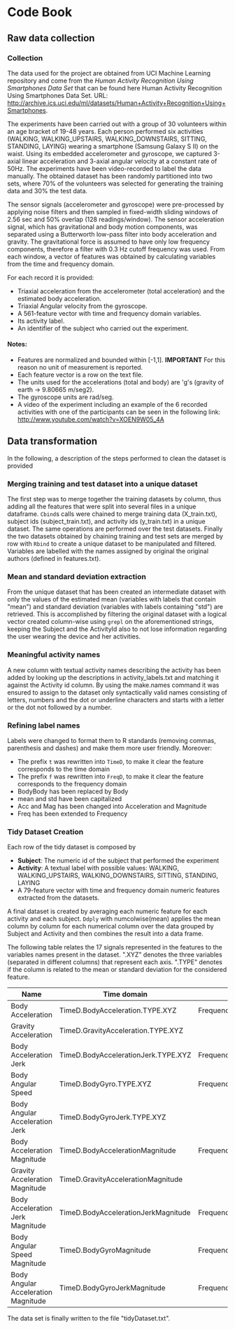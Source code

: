 Code Book
========

Raw data collection
-------------------

### Collection

The data used for the project are obtained from UCI Machine Learning repository and come from the *Human Activity Recognition Using Smartphones Data Set* that can be found
here  <a name="uci-har"/>Human Activity Recognition Using Smartphones Data Set. URL: <http://archive.ics.uci.edu/ml/datasets/Human+Activity+Recognition+Using+Smartphones>.

The experiments have been carried out with a group of 30 volunteers within an age bracket of 19-48 years. Each person performed six activities (WALKING, WALKING_UPSTAIRS, WALKING_DOWNSTAIRS, SITTING, STANDING, LAYING) wearing a smartphone (Samsung Galaxy S II) on the waist. Using its embedded accelerometer and gyroscope, we captured 3-axial linear acceleration and 3-axial angular velocity at a constant rate of 50Hz. The experiments have been video-recorded to label the data manually. The obtained dataset has been randomly partitioned into two sets, where 70% of the volunteers was selected for generating the training data and 30% the test data.

The sensor signals (accelerometer and gyroscope) were pre-processed by applying noise filters and then sampled in fixed-width sliding windows of 2.56 sec and 50% overlap (128 readings/window). The sensor acceleration signal, which has gravitational and body motion components, was separated using a Butterworth low-pass filter into body acceleration and gravity. The gravitational force is assumed to have only low frequency components, therefore a filter with 0.3 Hz cutoff frequency was used. From each window, a vector of features was obtained by calculating variables from the time and frequency domain.

For each record it is provided:

- Triaxial acceleration from the accelerometer (total acceleration) and the estimated body acceleration.
- Triaxial Angular velocity from the gyroscope.
- A 561-feature vector with time and frequency domain variables.
- Its activity label.
- An identifier of the subject who carried out the experiment.

#### Notes:
- Features are normalized and bounded within [-1,1]. __IMPORTANT__ For this reason no unit of measurement is reported.
- Each feature vector is a row on the text file.
- The units used for the accelerations (total and body) are 'g's (gravity of earth -> 9.80665 m/seg2).
- The gyroscope units are rad/seg.
- A video of the experiment including an example of the 6 recorded activities with one of the participants can be seen in the following link: http://www.youtube.com/watch?v=XOEN9W05_4A


Data transformation
-------------------

In the following, a description of the steps performed to clean the dataset is provided

### Merging training and test dataset into a unique dataset

The first step was to merge together the training datasets by column,
thus adding all the features that were split into several files in a unique dataframe.
`Cbind`s calls were chained to merge training data (X_train.txt), subject ids (subject_train.txt),
and activity ids (y_train.txt) in a unique dataset.
The same operations are performed over the test datasets.
Finally the two datasets obtained by chaining training and test sets are merged by row with `Rbind`
to create a unique dataset to be manipulated and filtered.
Variables are labelled with the names assigned by original the
original authors (defined in features.txt).

### Mean and standard deviation extraction

From the unique dataset that has been created an intermediate dataset with only
the values of the estimated mean (variables with labels that contain "mean") and
standard deviation (variables with labels containing "std") are retrieved.
This is accomplished by filtering the original dataset with a logical vector
created column-wise using `grepl` on the aforementioned strings, keeping the Subject
and the ActivityId also to not lose information regarding the user wearing the device
and her activities.

### Meaningful activity names

A new column with textual activity names describing the activity has been added
by looking up the descriptions in activity_labels.txt and matching it against the
Activity id column. By using the make.names command it was ensured to assign to the
dataset only syntactically valid names consisting of letters, numbers and the dot or
underline characters and starts with a letter or the dot not followed by a number.

### Refining label names

Labels were changed to format them to R standards (removing commas, parenthesis and dashes) and make
them more user friendly. Moreover:

* The prefix `t` was rewritten into `TimeD`, to make it clear the feature corresponds to the time domain
* The prefix `f` was rewritten into `FreqD`, to make it clear the feature corresponds to the frequency domain
* BodyBody has been replaced by Body
* mean and std have been capitalized
* Acc and Mag has been changed into Acceleration and Magnitude
* Freq has been extended to Frequency

### Tidy Dataset Creation

Each row of the tidy dataset is composed by

*  __Subject__: The numeric id of the subject that performed the experiment
*  __Activity__: A textual label with possible values: WALKING, WALKING_UPSTAIRS, WALKING_DOWNSTAIRS, SITTING, STANDING, LAYING
*  A 79-feature vector with time and frequency domain numeric features extracted from the datasets.

A final dataset is created by averaging each numeric feature for each activity and each subject.
`Ddply` with numcolwise(mean) applies the mean column by column for each numerical column
over the data grouped by Subject and Activity and then combines the result into a data frame.

The following table relates the 17 signals represented in the features to the variables names
present in the dataset. ".XYZ" denotes the three variables (separated in different columns) that represent each axis.
".TYPE" denotes if the column is related to the mean or standard deviation for the considered feature.

Name                                  | Time domain                            | Frequency domain
------------------------------------- | -------------------------------------- | ------------------------------------------------
Body Acceleration                     | TimeD.BodyAcceleration.TYPE.XYZ        | FrequencyD.BodyAcceleration.TYPE.XYZ
Gravity Acceleration                  | TimeD.GravityAcceleration.TYPE.XYZ     |
Body Acceleration Jerk                | TimeD.BodyAccelerationJerk.TYPE.XYZ    | FrequencyD.BodyAccelerationJerk.TYPE.XYZ
Body Angular Speed                    | TimeD.BodyGyro.TYPE.XYZ                | FrequencyD.BodyGyro.TYPE.XYZ
Body Angular Acceleration Jerk        | TimeD.BodyGyroJerk.TYPE.XYZ            |
Body Acceleration Magnitude           | TimeD.BodyAccelerationMagnitude        | FrequencyD.BodyAccelerationMagnitude
Gravity Acceleration Magnitude        | TimeD.GravityAccelerationMagnitude     |
Body Acceleration Jerk Magnitude      | TimeD.BodyAccelerationJerkMagnitude    | FrequencyD.BodyAccelerationJerkMagnitude
Body Angular Speed Magnitude          | TimeD.BodyGyroMagnitude                | FrequencyD.BodyGyroMagnitude
Body Angular Acceleration Magnitude   | TimeD.BodyGyroJerkMagnitude            | FrequencyD.BodyGyroJerkMagnitude  


The data set is finally written to the file "tidyDataset.txt".
